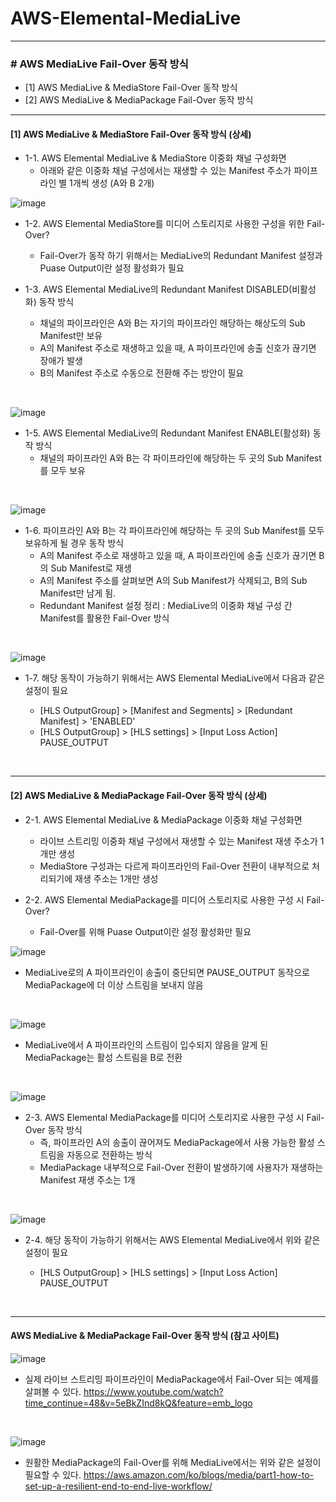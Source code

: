 # AWS-Elemental-MediaLive

* * *

### # AWS MediaLive Fail-Over 동작 방식

- [1] AWS MediaLive & MediaStore Fail-Over 동작 방식
- [2] AWS MediaLive & MediaPackage Fail-Over 동작 방식


* * *

#### [1] AWS MediaLive & MediaStore Fail-Over 동작 방식 (상세)

- 1-1. AWS Elemental MediaLive & MediaStore 이중화 채널 구성화면
    - 아래와 같은 이중화 채널 구성에서는 재생할 수 있는 Manifest 주소가 파이프라인 별 1개씩 생성 (A와 B 2개)

![image](./images/Capture-1.png)

- 1-2. AWS Elemental MediaStore를 미디어 스토리지로 사용한 구성을 위한 Fail-Over?
    - Fail-Over가 동작 하기 위해서는 MediaLive의 Redundant Manifest 설정과 Puase Output이란 설정 활성화가 필요

- 1-3. AWS Elemental MediaLive의 Redundant Manifest DISABLED(비활성화) 동작 방식
    - 채널의 파이프라인은 A와 B는 자기의 파이프라인 해당하는 해상도의 Sub Manifest만 보유
    - A의 Manifest 주소로 재생하고 있을 때, A 파이프라인에 송출 신호가 끊기면 장애가 발생
    - B의 Manifest 주소로 수동으로 전환해 주는 방안이 필요
    

<br>

![image](./images/Capture-2.png)

- 1-5. AWS Elemental MediaLive의 Redundant Manifest ENABLE(활성화) 동작 방식
    - 채널의 파이프라인 A와 B는 각 파이프라인에 해당하는 두 곳의 Sub Manifest를 모두 보유
    

<br>

![image](./images/Capture-3.png)

-  1-6. 파이프라인 A와 B는 각 파이프라인에 해당하는 두 곳의 Sub Manifest를 모두 보유하게 될 경우 동작 방식
    - A의 Manifest 주소로 재생하고 있을 때, A 파이프라인에 송출 신호가 끊기면 B의 Sub Manifest로 재생
    - A의 Manifest 주소를 살펴보면 A의 Sub Manifest가 삭제되고, B의 Sub Manifest만 남게 됨.
    - Redundant Manifest 설정 정리 : MediaLive의 이중화 채널 구성 간 Manifest를 활용한 Fail-Over 방식

<br>

![image](./images/Capture-4.png)

- 1-7. 해당 동작이 가능하기 위해서는 AWS Elemental MediaLive에서 다음과 같은 설정이 필요

    - [HLS OutputGroup] > [Manifest and Segments] > [Redundant Manifest] > 'ENABLED'
    - [HLS OutputGroup] > [HLS settings] > [Input Loss Action] PAUSE_OUTPUT


<br>

* * *

#### [2] AWS MediaLive & MediaPackage Fail-Over 동작 방식 (상세)

- 2-1. AWS Elemental MediaLive & MediaPackage 이중화 채널 구성화면
    - 라이브 스트리밍 이중화 채널 구성에서 재생할 수 있는 Manifest 재생 주소가 1개만 생성
    - MediaStore 구성과는 다르게 파이프라인의 Fail-Over 전환이 내부적으로 처리되기에 재생 주소는 1개만 생성

- 2-2. AWS Elemental MediaPackage를 미디어 스토리지로 사용한 구성 시 Fail-Over?
    - Fail-Over를 위해 Puase Output이란 설정 활성화만 필요

![image](./images/Capture-5.png)

- MediaLive로의 A 파이프라인이 송출이 중단되면 PAUSE_OUTPUT 동작으로 MediaPackage에 더 이상 스트림을 보내지 않음

<br>

![image](./images/Capture-6.png)

- MediaLive에서 A 파이프라인의 스트림이 입수되지 않음을 알게 된 MediaPackage는 활성 스트림을 B로 전환

<br>

![image](./images/Capture-7.png)

- 2-3. AWS Elemental MediaPackage를 미디어 스토리지로 사용한 구성 시 Fail-Over 동작 방식
    - 즉, 파이프라인 A의 송출이 끊어져도 MediaPackage에서 사용 가능한 활성 스트림을 자동으로 전환하는 방식
    - MediaPackage 내부적으로 Fail-Over 전환이 발생하기에 사용자가 재생하는 Manifest 재생 주소는 1개

<br>

![image](./images/Capture-8.png)

- 2-4. 해당 동작이 가능하기 위해서는 AWS Elemental MediaLive에서 위와 같은 설정이 필요

    - [HLS OutputGroup] > [HLS settings] > [Input Loss Action] PAUSE_OUTPUT

<br>

* * *

 #### AWS MediaLive & MediaPackage Fail-Over 동작 방식 (참고 사이트)   

![image](./images/Capture-9.png)

- 실제 라이브 스트리밍 파이프라인이 MediaPackage에서 Fail-Over 되는 예제를 살펴볼 수 있다.
https://www.youtube.com/watch?time_continue=48&v=5eBkZInd8kQ&feature=emb_logo

<br>

![image](./images/Capture-10.png)

- 원활한 MediaPackage의 Fail-Over를 위해 MediaLive에서는 위와 같은 설정이 필요할 수 있다.
https://aws.amazon.com/ko/blogs/media/part1-how-to-set-up-a-resilient-end-to-end-live-workflow/

<br>
